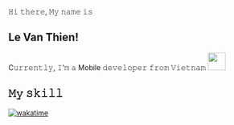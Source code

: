 𝙷𝚒 𝚝𝚑𝚎𝚛𝚎, 𝙼𝚢 𝚗𝚊𝚖𝚎 𝚒𝚜 

## Le Van Thien!
<p>C𝚞𝚛𝚛𝚎𝚗𝚝𝚕𝚢, 𝙸'𝚖 𝚊 Mobile 𝚍𝚎𝚟𝚎𝚕𝚘𝚙𝚎𝚛 𝚏𝚛𝚘𝚖 𝚅𝚒𝚎𝚝𝚗𝚊𝚖 <img width="35" src="https://1.bp.blogspot.com/-PB1l0aJwXmA/YEpAVjiVM1I/AAAAAAAA5JI/flVFLSBlMOAAH0WvN-oKZmJRRixnouqvQCLcBGAsYHQ/s0/Flag_of_Vietnam.gif"/></p>

## 𝙼𝚢 𝚜𝚔𝚒𝚕𝚕
<!-- 
[![Vue Badge](https://img.shields.io/badge/Vue.js-35495E?style=for-the-badge&logo=vue.js&logoColor=4FC08D)](#)[![React Badge](https://img.shields.io/badge/React-20232A?style=for-the-badge&logo=react&logoColor=61DAFB)](#)[![TypeScript Badge](https://img.shields.io/badge/TypeScript-007ACC?style=for-the-badge&logo=typescript&logoColor=white)](#)[![Tailwind Badge](https://img.shields.io/badge/Tailwind_CSS-38B2AC?style=for-the-badge&logo=tailwind-css&logoColor=white)](#)[![Javascript Badge](https://img.shields.io/badge/JavaScript-F7DF1E?style=for-the-badge&logo=javascript&logoColor=black)](#)[![HTML Badge](https://img.shields.io/badge/HTML5-E34F26?style=for-the-badge&logo=html5&logoColor=white)](#)[![SASS Badge](https://img.shields.io/badge/Sass-CC6699?style=for-the-badge&logo=sass&logoColor=white)](#)<img src="https://media2.giphy.com/media/12kSpsUT4J8Dzq/giphy.gif?cid=ecf05e47k81d32s2o0d2j8kkzw4ej5eqvet7zvoo7d2srogp&rid=giphy.gif&ct=s" width="45px" alt="Nyan_Cat_animated"> -->

<div align="center">
<!-- <img src = "https://github-readme-stats.vercel.app/api?username=thien0110&show_icons=true&theme=bear" width = 400> -->
<!-- <img src = "https://github-readme-streak-stats.herokuapp.com?user=thien0110&theme=dark&hide_border=true" width = 400> -->
</div>
<!-- <h3 align=center>        
<img src="https://visitor-badge.glitch.me/badge?page_id=thien0110.thien0110" />
</h3> -->

[![wakatime](https://wakatime.com/badge/user/4c5205d5-0274-4334-b3c3-f751cbdaaa5d.svg)](https://wakatime.com/@4c5205d5-0274-4334-b3c3-f751cbdaaa5d)

